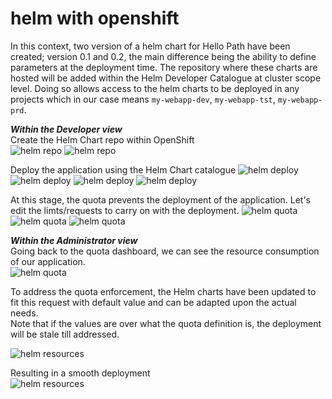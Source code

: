 # helm with openshift

In this context, two version of a helm chart for Hello Path have been created; version 0.1 and 0.2, the main difference being the ability to define parameters at the deployment time.
The repository where these charts are hosted will be added within the Helm Developer Catalogue at cluster scope level. Doing so allows access to the helm charts to be deployed in any projects which in our case means ```my-webapp-dev```, ```my-webapp-tst```, ```my-webapp-prd```.

***Within the Developer view***   
Create the Helm Chart repo within OpenShift  
![helm repo](../../../images/helm-repo-01.png)
![helm repo](../../../images/helm-repo-02.png)

Deploy the application using the Helm Chart catalogue
![helm deploy](../../../images/helm-deploy-01.png)
![helm deploy](../../../images/helm-deploy-02.png)
![helm deploy](../../../images/helm-deploy-03.png)
![helm deploy](../../../images/helm-deploy-04.png)

At this stage, the quota prevents the deployment of the application. Let's edit the limts/requests to carry on with the deployment.
![helm quota](../../../images/helm-deployed-quota-01.png)
![helm quota](../../../images/helm-deployed-quota-02.png)
![helm quota](../../../images/helm-deployed-quota-03.png)

***Within the Administrator view***    
Going back to the quota dashboard, we can see the resource consumption of our application.  
![helm quota](../../../images/helm-deployed-quota-04.png)

To address the quota enforcement, the Helm charts have been updated to fit this request with default value and can be adapted upon the actual needs.  
Note that if the values are over what the quota definition is, the deployment will be stale till addressed.

![helm resources](../../../images/helm-resources-01.png)  

Resulting in a smooth deployment  
![helm resources](../../../images/helm-resources-02.png)
